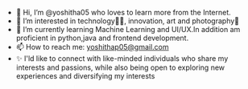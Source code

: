 - 👋 Hi, I’m @yoshitha05 who loves to learn more from the Internet. 
- 👀 I’m interested in technology🧑‍💻, innovation, art and photography📸
- 🌱 I’m currently learning Machine Learning and UI/UX.In addition am proficient in python,java and frontend development.
- 📫 How to reach me: yoshithap05@gmail.com
- ✨ I'ld like to connect with like-minded individuals who share my interests and passions, while also being open to exploring new experiences and diversifying my interests 

<!---
yoshitha05/yoshitha05 is a ✨ special ✨ repository because its `README.md` (this file) appears on your GitHub profile.
You can click the Preview link to take a look at your changes.
--->

